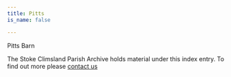 ```yaml
---
title: Pitts
is_name: false

---
```


Pitts Barn


The Stoke Climsland Parish Archive holds material under this index entry. To find out more please [contact us](/contact/)
